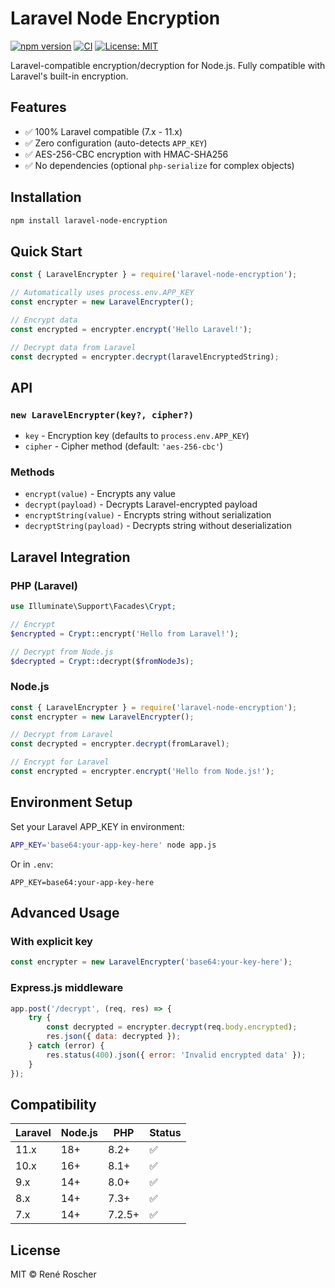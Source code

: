 # Laravel Node Encryption

[![npm version](https://badge.fury.io/js/laravel-node-encryption.svg)](https://badge.fury.io/js/laravel-node-encryption)
[![CI](https://github.com/Rene-Roscher/laravel-node-encryption/actions/workflows/ci.yml/badge.svg)](https://github.com/Rene-Roscher/laravel-node-encryption/actions/workflows/ci.yml)
[![License: MIT](https://img.shields.io/badge/License-MIT-yellow.svg)](https://opensource.org/licenses/MIT)

Laravel-compatible encryption/decryption for Node.js. Fully compatible with Laravel's built-in encryption.

## Features

- ✅ 100% Laravel compatible (7.x - 11.x)
- ✅ Zero configuration (auto-detects `APP_KEY`)
- ✅ AES-256-CBC encryption with HMAC-SHA256
- ✅ No dependencies (optional `php-serialize` for complex objects)

## Installation

```bash
npm install laravel-node-encryption
```

## Quick Start

```javascript
const { LaravelEncrypter } = require('laravel-node-encryption');

// Automatically uses process.env.APP_KEY
const encrypter = new LaravelEncrypter();

// Encrypt data
const encrypted = encrypter.encrypt('Hello Laravel!');

// Decrypt data from Laravel
const decrypted = encrypter.decrypt(laravelEncryptedString);
```

## API

### `new LaravelEncrypter(key?, cipher?)`

- `key` - Encryption key (defaults to `process.env.APP_KEY`)
- `cipher` - Cipher method (default: `'aes-256-cbc'`)

### Methods

- `encrypt(value)` - Encrypts any value
- `decrypt(payload)` - Decrypts Laravel-encrypted payload
- `encryptString(value)` - Encrypts string without serialization
- `decryptString(payload)` - Decrypts string without deserialization

## Laravel Integration

### PHP (Laravel)
```php
use Illuminate\Support\Facades\Crypt;

// Encrypt
$encrypted = Crypt::encrypt('Hello from Laravel!');

// Decrypt from Node.js
$decrypted = Crypt::decrypt($fromNodeJs);
```

### Node.js
```javascript
const { LaravelEncrypter } = require('laravel-node-encryption');
const encrypter = new LaravelEncrypter();

// Decrypt from Laravel
const decrypted = encrypter.decrypt(fromLaravel);

// Encrypt for Laravel
const encrypted = encrypter.encrypt('Hello from Node.js!');
```

## Environment Setup

Set your Laravel APP_KEY in environment:

```bash
APP_KEY='base64:your-app-key-here' node app.js
```

Or in `.env`:
```
APP_KEY=base64:your-app-key-here
```

## Advanced Usage

### With explicit key
```javascript
const encrypter = new LaravelEncrypter('base64:your-key-here');
```

### Express.js middleware
```javascript
app.post('/decrypt', (req, res) => {
    try {
        const decrypted = encrypter.decrypt(req.body.encrypted);
        res.json({ data: decrypted });
    } catch (error) {
        res.status(400).json({ error: 'Invalid encrypted data' });
    }
});
```

## Compatibility

| Laravel | Node.js | PHP    | Status |
|---------|---------|--------|--------|
| 11.x    | 18+     | 8.2+   | ✅     |
| 10.x    | 16+     | 8.1+   | ✅     |
| 9.x     | 14+     | 8.0+   | ✅     |
| 8.x     | 14+     | 7.3+   | ✅     |
| 7.x     | 14+     | 7.2.5+ | ✅     |

## License

MIT © René Roscher
